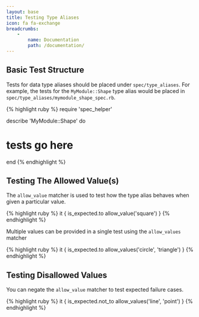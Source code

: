 ```yaml
---
layout: base
title: Testing Type Aliases
icon: fa fa-exchange
breadcrumbs:
    -
        name: Documentation
        path: /documentation/
---
```


## Basic Test Structure

Tests for data type aliases should be placed under `spec/type_aliases`. For
example, the tests for the `MyModule::Shape` type alias would be placed in
`spec/type_aliases/mymodule_shape_spec.rb`.

{% highlight ruby %}
require 'spec_helper'

describe 'MyModule::Shape' do
  # tests go here
end
{% endhighlight %}

## Testing The Allowed Value(s)

The `allow_value` matcher is used to test how the type alias behaves when given
a particular value.

{% highlight ruby %}
it { is_expected.to allow_value('square') }
{% endhighlight %}

Multiple values can be provided in a single test using the `allow_values`
matcher

{% highlight ruby %}
it { is_expected.to allow_values('circle', 'triangle') }
{% endhighlight %}

## Testing Disallowed Values

You can negate the `allow_value` matcher to test expected failure cases.

{% highlight ruby %}
it { is_expected.not_to allow_values('line', 'point') }
{% endhighlight %}
